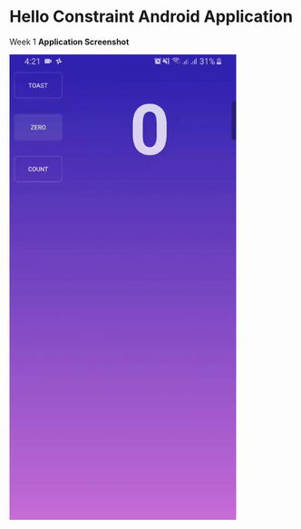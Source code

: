 # Hello Constraint Android Application
  Week 1
  <strong> Application Screenshot </strong>
  <p>
    <img src="screenshots/Week1-HelloToast-AnujPandey.gif" width="400" height="822" />
  <p>
  
